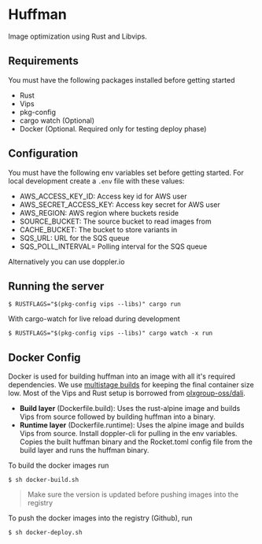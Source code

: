 # Huffman

Image optimization using Rust and Libvips.

## Requirements
You must have the following packages installed before getting started
- Rust
- Vips
- pkg-config
- cargo watch (Optional)
- Docker (Optional. Required only for testing deploy phase)

## Configuration
You must have the following env variables set before getting started. For local development create a `.env` file with these values:

- AWS_ACCESS_KEY_ID: Access key id for AWS user
- AWS_SECRET_ACCESS_KEY: Access key secret for AWS user
- AWS_REGION: AWS region where buckets reside
- SOURCE_BUCKET: The source bucket to read images from
- CACHE_BUCKET: The bucket to store variants in
- SQS_URL: URL for the SQS queue
- SQS_POLL_INTERVAL= Polling interval for the SQS queue

Alternatively you can use doppler.io

## Running the server

```
$ RUSTFLAGS="$(pkg-config vips --libs)" cargo run
```

With cargo-watch for live reload during development

```
$ RUSTFLAGS="$(pkg-config vips --libs)" cargo watch -x run
```

## Docker Config

Docker is used for building huffman into an image with all it's required dependencies. We use [multistage builds](https://docs.docker.com/develop/develop-images/multistage-build/) for keeping the final container size low. Most of the Vips and Rust setup is borrowed from [olxgroup-oss/dali](https://github.com/olxgroup-oss/dali/blob/master/Dockerfile.vips).

- **Build layer** (Dockerfile.build): Uses the rust-alpine image and builds Vips from source followed by building huffman into a binary.
- **Runtime layer** (Dockerfile.runtime): Uses the alpine image and builds Vips from source. Install doppler-cli for pulling in the env variables. Copies the built huffman binary and the Rocket.toml config file from the build layer and runs the huffman binary.

To build the docker images run
```
$ sh docker-build.sh
```

> Make sure the version is updated before pushing images into the registry

To push the docker images into the registry (Github), run
```
$ sh docker-deploy.sh
```